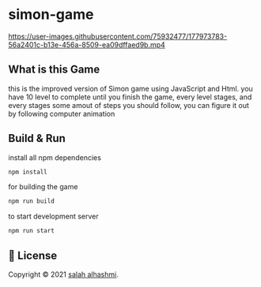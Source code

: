 # simon-game


https://user-images.githubusercontent.com/75932477/177973783-56a2401c-b13e-456a-8509-ea09dffaed9b.mp4

## What is this Game
this is the improved version of Simon game using JavaScript and Html. you have 10 level to complete until you finish the game, every level stages, and every stages some amout of steps you should follow, you can figure it out by following computer animation

## Build & Run
install all npm dependencies
```sh
npm install
```
for building the game
```sh
npm run build
```
to start development server
```sh
npm run start
```

## 📝 License

Copyright © 2021 [salah alhashmi](https://github.com/alguerocode).<br />
